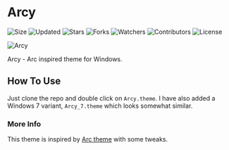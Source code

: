 # Arcy

![Size](https://img.shields.io/github/repo-size/2kabhishek/Arcy?style=plastic&color=0f0&label=Size)
![Updated](https://img.shields.io/github/last-commit/2kabhishek/Arcy?style=plastic&color=f00&label=Updated)
![Stars](https://img.shields.io/github/stars/2kabhishek/Arcy?style=plastic&color=ffc801&label=Stars)
![Forks](https://img.shields.io/github/forks/2kabhishek/Arcy?style=plastic&color=003cff&label=Forks)
![Watchers](https://img.shields.io/github/watchers/2kabhishek/Arcy?style=plastic&color=ff5500&label=Watchers)
![Contributors](https://img.shields.io/github/contributors/2kabhishek/Arcy?style=plastic&color=f0f&label=Contributors)
![License](https://img.shields.io/github/license/2kabhishek/Arcy?style=plastic&color=555&label=License)

![Arcy](https://i.imgur.com/C4aLanr.png)

Arcy - Arc inspired theme for Windows.



## How To Use

Just clone the repo and double click on `Arcy.theme`.
I have also added a Windows 7 variant, `Arcy_7.theme` which looks somewhat similar.


### More Info

This theme is inspired by [Arc theme](https://github.com/horst3180/arc-theme) with some tweaks.

